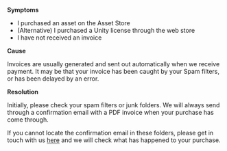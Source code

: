 
        

<span class="wysiwyg-underline">**Symptoms** </span>

*   I purchased an asset on the Asset Store
*   (Alternative) I purchased a Unity license through the web store
*   I have not received an invoice

<span class="wysiwyg-underline">**Cause** </span>

Invoices are usually generated and sent out automatically when we receive payment. It may be that your invoice has been caught by your Spam filters, or has been delayed by an error.

<span class="wysiwyg-underline">**Resolution** </span>

Initially, please check your spam filters or junk folders. We will always send through a confirmation email with a PDF invoice when your purchase has come through.

If you cannot locate the confirmation email in these folders, please get in touch with us [here](/hc/en-us/requests/new) and we will check what has happened to your purchase.

      